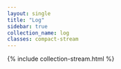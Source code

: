 ```yaml
---
layout: single
title: "Log"
sidebar: true
collection_name: log
classes: compact-stream
---
```

{% include collection-stream.html %}
